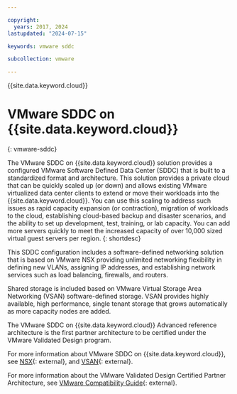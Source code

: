 ```yaml
---

copyright:
  years: 2017, 2024
lastupdated: "2024-07-15"

keywords: vmware sddc

subcollection: vmware

---
```


{{site.data.keyword.cloud}}

# VMware SDDC on {{site.data.keyword.cloud}}
{: vmware-sddc}

The VMware SDDC on {{site.data.keyword.cloud}} solution provides a configured VMware Software Defined Data Center (SDDC) that is built to a standardized format and architecture. This solution provides a private cloud that can be quickly scaled up (or down) and allows existing VMware virtualized data center clients to extend or move their workloads into the {{site.data.keyword.cloud}}. You can use this scaling to address such issues as rapid capacity expansion (or contraction), migration of workloads to the cloud, establishing cloud-based backup and disaster scenarios, and the ability to set up development, test, training, or lab capacity. You can add more servers quickly to meet the increased capacity of over 10,000 sized virtual guest servers per region.
{: shortdesc}

This SDDC configuration includes a software-defined networking solution that is based on VMware NSX providing unlimited networking flexibility in defining new VLANs, assigning IP addresses, and establishing network services such as load balancing, firewalls, and routers.

Shared storage is included based on VMware Virtual Storage Area Networking (VSAN) software-defined storage. VSAN provides highly available, high performance, single tenant storage that grows automatically as more capacity nodes are added.

The VMware SDDC on {{site.data.keyword.cloud}} Advanced reference architecture is the first partner architecture to be certified under the VMware Validated Design program.

For more information about VMware SDDC on {{site.data.keyword.cloud}}, see [NSX](https://www.vmware.com/products/nsx.html){: external}, and [VSAN](https://www.vmware.com/products/vsan.html){: external}.

For more information about the VMware Validated Design Certified Partner Architecture, see [VMware Compatibility Guide](https://www.vmware.com/resources/compatibility/vcl/cpa.php){: external}.
